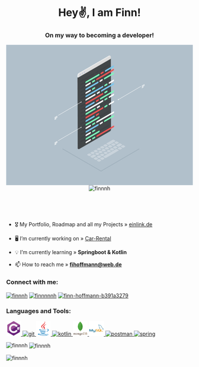 <h1 align="center">Hey✌️, I am Finn!</h1>
<h3 align="center">On my way to becoming a developer!</h3>
<img align="right" widht="200" src=icon1.gif"">

<p align="center"> <img src="https://komarev.com/ghpvc/?username=finnnh&label=Profile%20views&color=8929ff&style=flat" alt="finnnh" /> </p>
</br>
</br>
</br>

- 🎖️ My Portfolio, Roadmap and all my Projects » [einlink.de](einlink.de)

- 🖥️ I’m currently working on » [Car-Rental](https://github.com/finnnh/Car-Rental)

- 💡 I’m currently learning » **Springboot & Kotlin**

- 📫 How to reach me » **fihoffmann@web.de**

<h3 align="left">Connect with me:</h3>
<p align="left">
<a href="https://dev.to/finnnh" target="blank"><img align="center" src="https://raw.githubusercontent.com/rahuldkjain/github-profile-readme-generator/master/src/images/icons/Social/devto.svg" alt="finnnh" height="30" width="40" /></a>
<a href="https://twitter.com/finnnnnh" target="blank"><img align="center" src="https://raw.githubusercontent.com/rahuldkjain/github-profile-readme-generator/master/src/images/icons/Social/twitter.svg" alt="finnnnnh" height="30" width="40" /></a>
<a href="https://linkedin.com/in/finn-hoffmann-b391a3279" target="blank"><img align="center" src="https://raw.githubusercontent.com/rahuldkjain/github-profile-readme-generator/master/src/images/icons/Social/linked-in-alt.svg" alt="finn-hoffmann-b391a3279" height="30" width="40" /></a>
</p>

<h3 align="left">Languages and Tools:</h3>
<p align="left"> <a href="https://www.w3schools.com/cs/" target="_blank" rel="noreferrer"> <img src="https://raw.githubusercontent.com/devicons/devicon/master/icons/csharp/csharp-original.svg" alt="csharp" width="40" height="40"/> </a> <a href="https://git-scm.com/" target="_blank" rel="noreferrer"> <img src="https://www.vectorlogo.zone/logos/git-scm/git-scm-icon.svg" alt="git" width="40" height="40"/> </a> <a href="https://www.java.com" target="_blank" rel="noreferrer"> <img src="https://raw.githubusercontent.com/devicons/devicon/master/icons/java/java-original.svg" alt="java" width="40" height="40"/> </a> <a href="https://kotlinlang.org" target="_blank" rel="noreferrer"> <img src="https://www.vectorlogo.zone/logos/kotlinlang/kotlinlang-icon.svg" alt="kotlin" width="40" height="40"/> </a> <a href="https://www.mongodb.com/" target="_blank" rel="noreferrer"> <img src="https://raw.githubusercontent.com/devicons/devicon/master/icons/mongodb/mongodb-original-wordmark.svg" alt="mongodb" width="40" height="40"/> </a> <a href="https://www.mysql.com/" target="_blank" rel="noreferrer"> <img src="https://raw.githubusercontent.com/devicons/devicon/master/icons/mysql/mysql-original-wordmark.svg" alt="mysql" width="40" height="40"/> </a> <a href="https://postman.com" target="_blank" rel="noreferrer"> <img src="https://www.vectorlogo.zone/logos/getpostman/getpostman-icon.svg" alt="postman" width="40" height="40"/> </a> <a href="https://spring.io/" target="_blank" rel="noreferrer"> <img src="https://www.vectorlogo.zone/logos/springio/springio-icon.svg" alt="spring" width="40" height="40"/> </a> </p>

<p><img align="left" src="https://github-readme-stats.vercel.app/api/top-langs?username=finnnh&show_icons=true&theme=dark&locale=en&layout=compact" alt="finnnh" /></p>

<p>&nbsp;<img align="center" src="https://github-readme-stats.vercel.app/api?username=finnnh&show_icons=true&theme=dark&locale=en" alt="finnnh" /></p>

<p><img align="center" src="https://github-readme-streak-stats.herokuapp.com/?user=finnnh&theme=dark" alt="finnnh" /></p>
